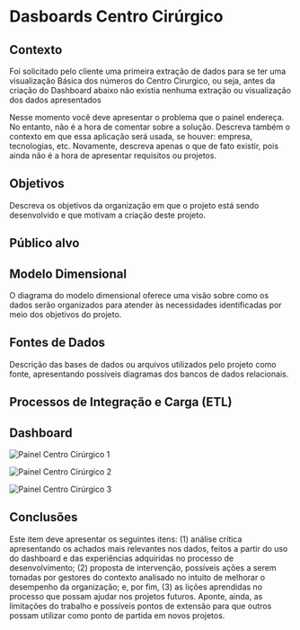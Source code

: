 # Dasboards Centro Cirúrgico

## Contexto
Foi solicitado pelo cliente uma primeira extração de dados para se ter uma visualização Básica dos números do Centro Cirurgico, ou seja, antes da criação do Dashboard abaixo não existia nenhuma extração ou visualização dos dados apresentados

Nesse momento você deve apresentar o problema que o painel endereça. No entanto, não é a hora de comentar sobre a solução. 
Descreva também o contexto em que essa aplicação será usada, se houver: empresa, tecnologias, etc. Novamente, descreva apenas o que de fato existir, pois ainda não é a hora de apresentar requisitos ou projetos.


## Objetivos
Descreva os objetivos da organização em que o projeto está sendo desenvolvido e que motivam a criação deste projeto.

## Público alvo

## Modelo Dimensional
O diagrama do modelo dimensional oferece uma visão sobre como os dados serão organizados para atender às necessidades identificadas por meio dos objetivos do projeto.

## Fontes de Dados
Descrição das bases de dados ou arquivos utilizados pelo projeto como fonte, apresentando possíveis diagramas dos bancos de dados relacionais.

## Processos de Integração e Carga (ETL)

## Dashboard
![Painel Centro Cirúrgico 1](https://github.com/chscharth/Dasboards/assets/85425294/806b41cf-7f88-4805-8b7a-c4eabed13baf)

![Painel Centro Cirúrgico 2](https://github.com/chscharth/Dasboards/assets/85425294/d5d979e8-a000-449e-8eaf-dce0f3451ddb)

![Painel Centro Cirúrgico 3](https://github.com/chscharth/Dasboards/assets/85425294/badd2707-0171-408f-b48d-30383e32d593)

## Conclusões
Este item deve apresentar os seguintes itens: (1) análise crítica apresentando os achados mais relevantes nos dados, feitos a partir do uso do dashboard e das experiências adquiridas no processo de desenvolvimento; (2) proposta de intervenção, possíveis ações a serem tomadas por gestores do contexto analisado no intuito de melhorar o desempenho da organização; e, por fim, (3) as lições aprendidas no processo que possam ajudar nos projetos futuros.
Aponte, ainda, as limitações do trabalho e possíveis pontos de extensão para que outros possam utilizar como ponto de partida em novos projetos.

